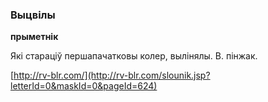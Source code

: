 ### Выцвілы
**прыметнік**

Які стараціў першапачатковы колер, вылінялы. В. пінжак.

<a rel="author">[http://rv-blr.com/](http://rv-blr.com/slounik.jsp?letterId=0&maskId=0&pageId=624)</a>
